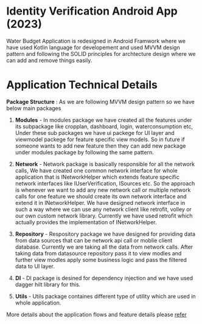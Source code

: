 # Identity Verification Android App (2023)

Water Budget Application is redesigned in Android Framwork where we have used Kotlin language for developement and used MVVM design pattern and following the SOLID principles for archtecture design where we can add and remove things easily.


# Application Technical Details 

**Package Structure** : As we are following MVVM design pattern so we have below main packages
1. **Modules** - In modules package we have created all the features under its subpackage like cropplan, dashboard, login, waterconsumption etc, Under these sub packages we have ui packege for UI layer and viewmodel packege for feature specific view models. So in future if someone wants to add new feature then they can add new package under modules package by following the same pattern.

2. **Network** - Network package is basically responsible for all the network calls, We have created one common network interface for whole application that is INetworkHelper which extends feature specific network interfaces like IUserVerification, ISources etc. So the approach is whenever we want to add any new network call or multiple network calls for one feature we should create its own network interface and extend it in INetworkHelper. We have designed network interface in such a way where we can use any network client like retrofit, volley or our own custom network library. Currently we have used retrofit which actually provides the implementation of INetworkHelper.

3. **Repository** - Respository package we have designed for providing data from data sources that can be network api call or moblie client database. Currently we are taking all the data from network calls. After taking data from datasource repository pass it to view modles and further view modles apply some business logic and pass the filtered data to UI layer.

4. **DI** - DI package is desined for dependency injection and we have used dagger hilt library for this.

5. **Utils** - Utils package containes different type of utility which are used in whole application.


More details about the application flows and feature details please [refer](https://gitlab.wotr.org.in/water-budget-app-dev/water-budget-app-documentation/-/wikis/home)
